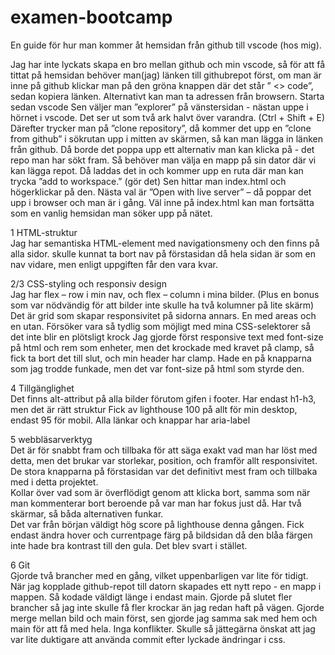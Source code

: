 # examen-bootcamp

En guide för hur man kommer åt hemsidan från github till vscode (hos mig).

Jag har inte lyckats skapa en bro mellan github och min vscode, så för att få tittat på hemsidan behöver man(jag) länken till githubrepot först, om man är inne på github klickar man på den gröna knappen där det står ” <> code”, sedan kopiera länken. Alternativt kan man ta adressen från browsern.
Starta sedan vscode
Sen väljer man ”explorer” på vänstersidan - nästan uppe i hörnet i vscode. Det ser ut som två ark halvt över varandra. (Ctrl + Shift + E)
Därefter trycker man på ”clone repository”, då kommer det upp en ”clone from github” i sökrutan upp i mitten av skärmen, så kan man lägga in länken från github. Då borde det poppa upp ett alternativ man kan klicka på - det repo man har sökt fram. 
Så behöver man välja en mapp på sin dator där vi kan lägga repot.
Då laddas det in och kommer upp en ruta där man kan trycka ”add to workspace.” (gör det)
Sen hittar man index.html och högerklickar på den. Nästa val är ”Open with live server” – då poppar det upp i browser och man är i gång. Väl inne på index.html kan man fortsätta som en vanlig hemsidan man söker upp på nätet.


1 HTML-struktur <br>
Jag har semantiska HTML-element med navigationsmeny och den finns på alla sidor.
skulle kunnat ta bort nav på förstasidan då hela sidan är som en nav vidare, men enligt uppgiften får den vara kvar.

2/3 CSS-styling och responsiv design<br>
Jag har flex – row i min nav, och flex – column i mina bilder. (Plus en bonus som var nödvändig för att bilder inte skulle ha två kolumner på lite skärm)
Det är grid som skapar responsivitet på sidorna annars. En med areas och en utan.
Försöker vara så tydlig som möjligt med mina CSS-selektorer så det inte blir en plötsligt krock
Jag gjorde först responsive text med font-size på html och rem som enheter, men det krockade med kravet på clamp, så fick ta bort det till slut, och min header har clamp. Hade en på knapparna som jag trodde funkade, men det var font-size på html som styrde den.

4 Tillgänglighet<br>
Det finns alt-attribut på alla bilder förutom gifen i footer.
Har endast h1-h3, men det är rätt struktur
Fick av lighthouse 100 på allt för min desktop, endast 95 för mobil.
Alla länkar och knappar har aria-label

5 webbläsarverktyg<br>
Det är för snabbt fram och tillbaka för att säga exakt vad man har löst med detta, men det brukar var storlekar, position, och framför allt responsivitet. <br>
De stora knapparna på förstasidan var det definitivt mest fram och tillbaka med i detta projektet. <br>
Kollar över vad som är överflödigt genom att klicka bort, samma som när man kommenterar bort beroende på var man har fokus just då. Har två skärmar, så båda alternativen funkar. <br>
Det var från början väldigt hög score på lighthouse denna gången. Fick endast ändra hover och currentpage färg på bildsidan då den blåa färgen inte hade bra kontrast till den gula. Det blev svart i stället.

6 Git<br>
Gjorde två brancher med en gång, vilket uppenbarligen var lite för tidigt. När jag kopplade github-repot till datorn skapades ett nytt repo - en mapp i mappen. Så kodade väldigt länge i endast main.
Gjorde på slutet fler brancher så jag inte skulle få fler krockar än jag redan haft på vägen.
Gjorde merge mellan bild och main först, sen gjorde jag samma sak med hem och main för att få med hela. Inga konflikter.
Skulle så jättegärna önskat att jag var lite duktigare att använda commit efter lyckade ändringar i css. 

